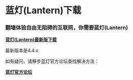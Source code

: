 # 蓝灯(Lantern)下载

### 翻墙体验自由无阻碍的互联网，你需要蓝灯(Lantern)

**[蓝灯(Lantern)最新版下载](https://github.com/getlantern/forum/issues/833)**

最新版本是4.4.x

如有疑问，请移步蓝灯官方论坛查找解决方法：

**[蓝灯官方论坛](https://github.com/getlantern/forum)**

